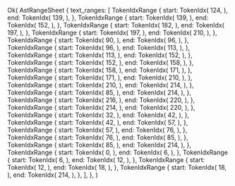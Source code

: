 Ok(
    AstRangeSheet {
        text_ranges: [
            TokenIdxRange {
                start: TokenIdx(
                    124,
                ),
                end: TokenIdx(
                    139,
                ),
            },
            TokenIdxRange {
                start: TokenIdx(
                    139,
                ),
                end: TokenIdx(
                    152,
                ),
            },
            TokenIdxRange {
                start: TokenIdx(
                    182,
                ),
                end: TokenIdx(
                    197,
                ),
            },
            TokenIdxRange {
                start: TokenIdx(
                    197,
                ),
                end: TokenIdx(
                    210,
                ),
            },
            TokenIdxRange {
                start: TokenIdx(
                    90,
                ),
                end: TokenIdx(
                    96,
                ),
            },
            TokenIdxRange {
                start: TokenIdx(
                    96,
                ),
                end: TokenIdx(
                    113,
                ),
            },
            TokenIdxRange {
                start: TokenIdx(
                    113,
                ),
                end: TokenIdx(
                    152,
                ),
            },
            TokenIdxRange {
                start: TokenIdx(
                    152,
                ),
                end: TokenIdx(
                    158,
                ),
            },
            TokenIdxRange {
                start: TokenIdx(
                    158,
                ),
                end: TokenIdx(
                    171,
                ),
            },
            TokenIdxRange {
                start: TokenIdx(
                    171,
                ),
                end: TokenIdx(
                    210,
                ),
            },
            TokenIdxRange {
                start: TokenIdx(
                    210,
                ),
                end: TokenIdx(
                    214,
                ),
            },
            TokenIdxRange {
                start: TokenIdx(
                    85,
                ),
                end: TokenIdx(
                    214,
                ),
            },
            TokenIdxRange {
                start: TokenIdx(
                    216,
                ),
                end: TokenIdx(
                    220,
                ),
            },
            TokenIdxRange {
                start: TokenIdx(
                    214,
                ),
                end: TokenIdx(
                    220,
                ),
            },
            TokenIdxRange {
                start: TokenIdx(
                    32,
                ),
                end: TokenIdx(
                    42,
                ),
            },
            TokenIdxRange {
                start: TokenIdx(
                    42,
                ),
                end: TokenIdx(
                    57,
                ),
            },
            TokenIdxRange {
                start: TokenIdx(
                    57,
                ),
                end: TokenIdx(
                    76,
                ),
            },
            TokenIdxRange {
                start: TokenIdx(
                    76,
                ),
                end: TokenIdx(
                    85,
                ),
            },
            TokenIdxRange {
                start: TokenIdx(
                    85,
                ),
                end: TokenIdx(
                    214,
                ),
            },
            TokenIdxRange {
                start: TokenIdx(
                    0,
                ),
                end: TokenIdx(
                    6,
                ),
            },
            TokenIdxRange {
                start: TokenIdx(
                    6,
                ),
                end: TokenIdx(
                    12,
                ),
            },
            TokenIdxRange {
                start: TokenIdx(
                    12,
                ),
                end: TokenIdx(
                    18,
                ),
            },
            TokenIdxRange {
                start: TokenIdx(
                    18,
                ),
                end: TokenIdx(
                    214,
                ),
            },
        ],
    },
)